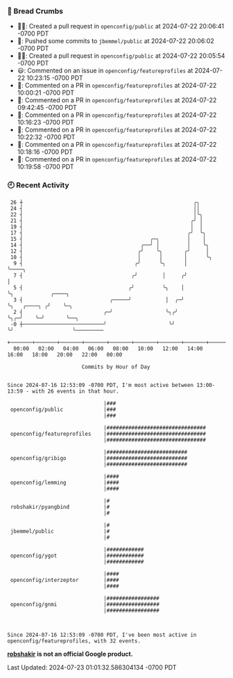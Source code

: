 ### 🍞 Bread Crumbs

 * ✍🏼: Created a pull request in `openconfig/public` at 2024-07-22 20:06:41 -0700 PDT
 * 🚢: Pushed some commits to `jbemmel/public` at 2024-07-22 20:06:02 -0700 PDT
 * ✍🏼: Created a pull request in `openconfig/public` at 2024-07-22 20:05:54 -0700 PDT
 * 😃: Commented on an issue in `openconfig/featureprofiles` at 2024-07-22 10:23:15 -0700 PDT
 * 💬: Commented on a PR in  `openconfig/featureprofiles` at 2024-07-22 10:00:21 -0700 PDT
 * 💬: Commented on a PR in  `openconfig/featureprofiles` at 2024-07-22 09:42:45 -0700 PDT
 * 💬: Commented on a PR in  `openconfig/featureprofiles` at 2024-07-22 10:16:23 -0700 PDT
 * 💬: Commented on a PR in  `openconfig/featureprofiles` at 2024-07-22 10:22:32 -0700 PDT
 * 💬: Commented on a PR in  `openconfig/featureprofiles` at 2024-07-22 10:18:16 -0700 PDT
 * 💬: Commented on a PR in  `openconfig/featureprofiles` at 2024-07-22 10:19:58 -0700 PDT

### 🕘 Recent Activity
```
 26 ┼                                                       ╭╮
 24 ┤                                                       ││
 22 ┤                                                       │╰╮
 21 ┤                                                      ╭╯ │
 19 ┤                                                      │  │
 17 ┤                                                     ╭╯  ╰╮
 15 ┤                                         ╭─╮         │    │
 14 ┤                                      ╭──╯ │         │    ╰╮
 12 ┤                                     ╭╯    ╰╮       ╭╯     │
 10 ┤                                     │      │       │      ╰╮
  9 ┤                                    ╭╯      ╰╮      │       ╰────╮
  7 ┤                                   ╭╯        │     ╭╯            │
  5 ┤                                  ╭╯         ╰╮    │             ╰╮            ╭────╮
  3 ┤                            ╭─────╯           │  ╭─╯              ╰╮   ╭────╮ ╭╯    ╰─╮
  2 ┤                          ╭─╯                 ╰╮╭╯                 ╰╮╭─╯    ╰─╯       ╰──╮
 -0 ┼──────────────────────────╯                    ╰╯                   ╰╯                   ╰─────────
    +───────+───────+───────+───────+───────+───────+───────+───────+───────+───────+───────+───────+────
  00:00   02:00   04:00   06:00   08:00   10:00   12:00   14:00   16:00   18:00   20:00   22:00   00:00   

						Commits by Hour of Day


Since 2024-07-16 12:53:09 -0700 PDT, I'm most active between 13:00-13:59 - with 26 events in that hour.

```



```
                               |###
 openconfig/public             |###
                               |###

                               |################################
 openconfig/featureprofiles    |################################
                               |################################

                               |##########################
 openconfig/gribigo            |##########################
                               |##########################

                               |####
 openconfig/lemming            |####
                               |####

                               |#
 robshakir/pyangbind           |#
                               |#

                               |#
 jbemmel/public                |#
                               |#

                               |############
 openconfig/ygot               |############
                               |############

                               |####
 openconfig/interzeptor        |####
                               |####

                               |#################
 openconfig/gnmi               |#################
                               |#################



Since 2024-07-16 12:53:09 -0700 PDT, I've been most active in openconfig/featureprofiles, with 32 events.

```
**[robshakir](mailto:robjs@google.com) is not an official Google product.**  


Last Updated: 2024-07-23 01:01:32.586304134 -0700 PDT
